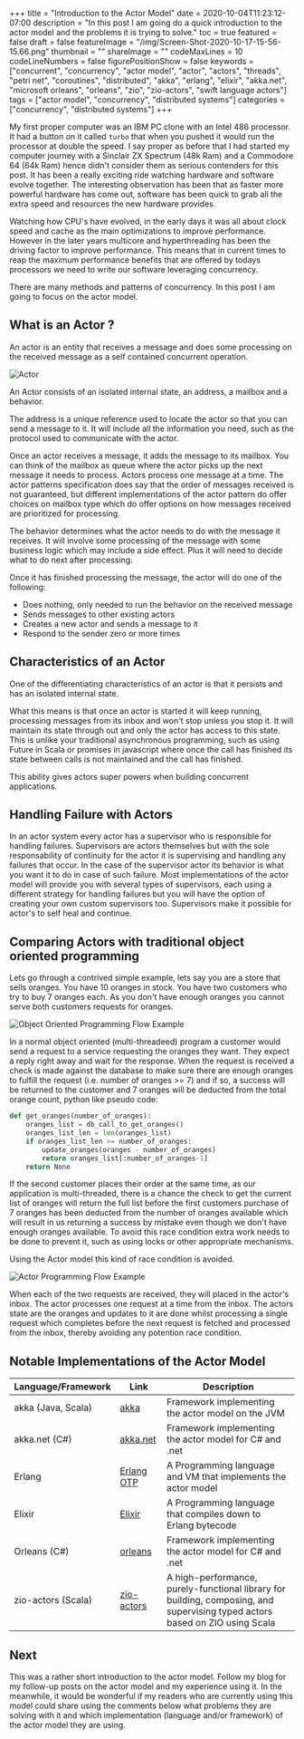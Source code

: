 +++
title = "Introduction to the Actor Model"
date = 2020-10-04T11:23:12-07:00
description = "In this post I am going do a quick introduction to the actor model and the problems it is trying to solve."
toc = true
featured = false
draft = false
featureImage = "/img/Screen-Shot-2020-10-17-15-56-15.66.png"
thumbnail = ""
shareImage = ""
codeMaxLines = 10
codeLineNumbers = false
figurePositionShow = false
keywords = ["concurrent", "concurrency", "actor model", "actor", "actors", "threads", "petri net", "coroutines", "distributed", "akka", "erlang", "elixir", "akka.net", "microsoft orleans", "orleans", "zio", "zio-actors", "swift language actors"]
tags = ["actor model", "concurrency", "distributed systems"]
categories = ["concurrency", "distributed systems"]
+++

My first proper computer was an IBM PC clone with an Intel 486 processor. It had a button on it called `turbo` that when you pushed it would run the processor at double the speed. I say proper as before that I had started my computer journey with a Sinclair ZX Spectrum (48k Ram) and a Commodore 64 (64k Ram) hence didn't consider them as serious contenders for this post. It has been a really exciting ride watching hardware and software evolve together. The interesting observation has been that as faster more powerful hardware has come out, software has been quick to grab all the extra speed and resources the new hardware provides.

Watching how CPU's have evolved, in the early days it was all about clock speed and cache as the main optimizations to improve performance. However in the later years multicore and hyperthreading has been the driving factor to improve performance. This means that in current times to reap the maximum performance benefits that are offered by todays processors we need to write our software leveraging concurrency.

There are many methods and patterns of concurrency. In this post I am going to focus on the actor model.

## What is an Actor ? ##

An actor is an entity that receives a message and does some processing on the received message as a self contained concurrent operation.

![Actor](/img/actor.png)

An Actor consists of an isolated internal state, an address, a mailbox and a behavior. 

The address is a unique reference used to locate the actor so that you can send a message to it. It will include all the information you need, such as the protocol used to communicate with the actor.

Once an actor receives a message, it adds the message to its mailbox. You can think of the mailbox as queue where the actor picks up the next message it needs to process. Actors process one message at a time. The actor patterns specification does say that the order of messages received is not guaranteed, but different implementations of the actor pattern do offer choices on mailbox type which do offer options on how messages received are prioritized for processing.

The behavior determines what the actor needs to do with the message it receives. It will involve some processing of the message with some business logic which may include a side effect. Plus it will need to decide what to do next after processing.

Once it has finished processing the message, the actor will do one of the following:

- Does nothing, only needed to run the behavior on the received message
- Sends messages to other existing actors
- Creates a new actor and sends a message to it
- Respond to the sender zero or more times

## Characteristics of an Actor ##

One of the differentiating characteristics of an actor is that it persists and has an isolated internal state. 

What this means is that once an actor is started it will keep running, processing messages from its inbox and won't stop unless you stop it. It will maintain its state through out and only the actor has access to this state. This is unlike your traditional asynchronous programming, such as using Future in Scala or promises in javascript where once the call has finished its state between calls is not maintained and the call has finished.

This ability gives actors super powers when building concurrent applications.

## Handling Failure with Actors ##

In an actor system every actor has a supervisor who is responsible for handling failures. Supervisors are actors themselves but with the sole responsability of continuity for the actor it is supervising and handling any failures that occur. In the case of the supervisor actor its behavior is what you want it to do in case of such failure. Most implementations of the actor model will provide you with several types of supervisors, each using a different strategy for handling failures but you will have the option of creating your own custom supervisors too. Supervisors make it possible for actor's to self heal and continue. 

## Comparing Actors with traditional object oriented programming ##

Lets go through a contrived simple example, lets say you are a store that sells oranges. You have 10 oranges in stock. You have two customers who try to buy 7 oranges each. As you don't have enough oranges you cannot serve both customers requests for oranges.

![Object Oriented Programming Flow Example](/img/oop_oranges_example.png)

In a normal object oriented (multi-threadeed) program a customer would send a request to a service requesting the oranges they want. They expect a reply right away and wait for the response. When the request is received a check is made against the database to make sure there are enough oranges to fulfill the request (i.e. number of oranges >= 7) and if so, a success will be returned to the customer and 7 oranges will be deducted from the total orange count, python like pseudo code:

```python
def get_oranges(number_of_oranges):
    oranges_list = db_call_to_get_oranges()
    oranges_list_len = len(oranges_list)
    if oranges_list_len >= number_of_oranges:
        update_oranges(oranges - number_of_oranges)
        return oranges_list[:number_of_oranges-1]
    return None
```

If the second customer places their order at the same time, as our application is multi-threaded, there is a chance the check to get the current list of oranges will return the full list before the first customers purchase of 7 oranges has been deducted from the number of oranges available which will result in us returning a success by mistake even though we don't have enough oranges available. To avoid this race condition extra work needs to be done to prevent it, such as using locks or other appropriate mechanisms.

Using the Actor model this kind of race condition is avoided.

![Actor Programming Flow Example](/img/actor_oranges_example.png)

When each of the two requests are received, they will placed in the actor's inbox. The actor processes one request at a time from the inbox. The actors state are the oranges and updates to it are done whilst processing a single request which completes before the next request is fetched and processed from the inbox, thereby avoiding any potention race condition.

## Notable Implementations of the Actor Model ##

| Language/Framework | Link | Description |
| ------------------ | ---- | ----------- |
| akka (Java, Scala) | [akka](https://akka.io) | Framework implementing the actor model on the JVM |
| akka.net (C#) | [akka.net](https://getakka.net/index.html) | Framework implementing the actor model for C# and .net |
| Erlang | [Erlang OTP](https://www.erlang.org) | A Programming language and VM that implements the actor model |
| Elixir | [Elixir](https://elixir-lang.org) | A Programming language that compiles down to Erlang bytecode |
| Orleans (C#) | [orleans](https://dotnet.github.io/orleans/) | Framework implementing the actor model for C# and .net |
| zio-actors (Scala) | [zio-actors](https://zio.github.io/zio-actors/) | A high-performance, purely-functional library for building, composing, and supervising typed actors based on ZIO using Scala |

## Next ##

This was a rather short introduction to the actor model. Follow my blog for my follow-up posts on the actor model and my experience using it. In the meanwhile, it would be wonderful if my readers who are currently using this model could share using the comments below what problems they are solving with it and which implementation (language and/or framework) of the actor model they are using.

